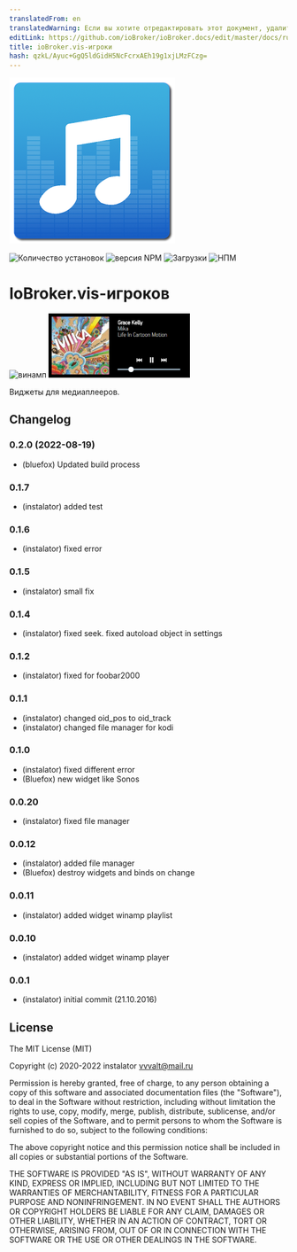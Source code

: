 ```yaml
---
translatedFrom: en
translatedWarning: Если вы хотите отредактировать этот документ, удалите поле «translatedFrom», в противном случае этот документ будет снова автоматически переведен
editLink: https://github.com/ioBroker/ioBroker.docs/edit/master/docs/ru/adapterref/iobroker.vis-players/README.md
title: ioBroker.vis-игроки
hash: qzkL/Ayuc+GgQ5ldGidH5NcFcrxAEh19g1xjLMzFCzg=
---
```

![Логотип](../../../en/adapterref/iobroker.vis-players/admin/players.png)

![Количество установок](http://iobroker.live/badges/vis-players-stable.svg)
![версия NPM](https://img.shields.io/npm/v/iobroker.vis-players.svg)
![Загрузки](https://img.shields.io/npm/dm/iobroker.vis-players.svg)
![НПМ](https://nodei.co/npm/iobroker.vis-players.png?downloads=true)

# IoBroker.vis-игроков
![винамп](/widgets/players/img/winamp.png) ![винамп](../../../en/adapterref/iobroker.vis-players/widgets/players/img/sonos.png)

Виджеты для медиаплееров.

<!--

### **В РАБОТЕ** -->

## Changelog
### 0.2.0 (2022-08-19)
* (bluefox) Updated build process

### 0.1.7
* (instalator) added test

### 0.1.6
* (instalator) fixed error

### 0.1.5
* (instalator) small fix

### 0.1.4
* (instalator) fixed seek. fixed autoload object in settings

### 0.1.2
* (instalator) fixed for foobar2000

### 0.1.1
* (instalator) changed oid_pos to oid_track
* (instalator) changed file manager for kodi

### 0.1.0
* (instalator) fixed different error
* (Bluefox) new widget like Sonos

### 0.0.20
* (instalator) fixed file manager

### 0.0.12
* (instalator) added file manager
* (Bluefox) destroy widgets and binds on change

### 0.0.11
* (instalator) added widget winamp playlist

### 0.0.10
* (instalator) added widget winamp player

### 0.0.1
* (instalator) initial commit (21.10.2016)

## License
The MIT License (MIT)

Copyright (c) 2020-2022 instalator <vvvalt@mail.ru>

Permission is hereby granted, free of charge, to any person obtaining a copy
of this software and associated documentation files (the "Software"), to deal
in the Software without restriction, including without limitation the rights
to use, copy, modify, merge, publish, distribute, sublicense, and/or sell
copies of the Software, and to permit persons to whom the Software is
furnished to do so, subject to the following conditions:

The above copyright notice and this permission notice shall be included in all
copies or substantial portions of the Software.

THE SOFTWARE IS PROVIDED "AS IS", WITHOUT WARRANTY OF ANY KIND, EXPRESS OR
IMPLIED, INCLUDING BUT NOT LIMITED TO THE WARRANTIES OF MERCHANTABILITY,
FITNESS FOR A PARTICULAR PURPOSE AND NONINFRINGEMENT. IN NO EVENT SHALL THE
AUTHORS OR COPYRIGHT HOLDERS BE LIABLE FOR ANY CLAIM, DAMAGES OR OTHER
LIABILITY, WHETHER IN AN ACTION OF CONTRACT, TORT OR OTHERWISE, ARISING FROM,
OUT OF OR IN CONNECTION WITH THE SOFTWARE OR THE USE OR OTHER DEALINGS IN THE
SOFTWARE.
